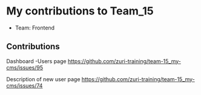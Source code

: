 # My contributions to Team_15

- Team: Frontend

## Contributions

Dashboard -Users page https://github.com/zuri-training/team-15_my-cms/issues/95

Description of new user page https://github.com/zuri-training/team-15_my-cms/issues/74
